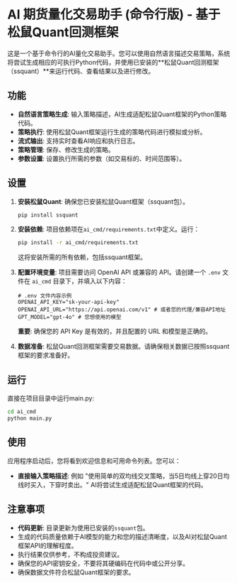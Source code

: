 # AI 期货量化交易助手 (命令行版) - 基于松鼠Quant回测框架

这是一个基于命令行的AI量化交易助手。您可以使用自然语言描述交易策略，系统将尝试生成相应的可执行Python代码，并使用已安装的**松鼠Quant回测框架（ssquant）**来运行代码、查看结果以及进行修改。

## 功能

*   **自然语言策略生成**: 输入策略描述，AI生成适配松鼠Quant框架的Python策略代码。
*   **策略执行**: 使用松鼠Quant框架运行生成的策略代码进行模拟或分析。
*   **流式输出**: 支持实时查看AI响应和执行日志。
*   **策略管理**: 保存、修改生成的策略。
*   **参数设置**: 设置执行所需的参数（如交易标的、时间范围等）。

## 设置

1.  **安装松鼠Quant**: 确保您已安装松鼠Quant框架（ssquant包）。
    ```bash
    pip install ssquant
    ```

2.  **安装依赖**: 项目依赖项在`ai_cmd/requirements.txt`中定义。运行：
    ```bash
    pip install -r ai_cmd/requirements.txt 
    ```
    这将安装所需的所有依赖，包括ssquant框架。

3.  **配置环境变量**: 项目需要访问 OpenAI API 或兼容的 API。请创建一个 `.env` 文件在 `ai_cmd` 目录下，并填入以下内容：
    ```dotenv
    # .env 文件内容示例
    OPENAI_API_KEY="sk-your-api-key"
    OPENAI_API_URL="https://api.openai.com/v1" # 或者您的代理/兼容API地址
    GPT_MODEL="gpt-4o" # 您想使用的模型
    ```
    **重要**: 确保您的 API Key 是有效的，并且配置的 URL 和模型是正确的。

4.  **数据准备**: 松鼠Quant回测框架需要交易数据。请确保相关数据已按照ssquant框架的要求准备好。

## 运行

直接在项目目录中运行main.py:

```bash
cd ai_cmd
python main.py
```

## 使用

应用程序启动后，您将看到欢迎信息和可用命令列表。您可以：

*   **直接输入策略描述**: 例如 "使用简单的双均线交叉策略，当5日均线上穿20日均线时买入，下穿时卖出。" AI将尝试生成适配松鼠Quant框架的代码。

## 注意事项

*   **代码更新**: 目录更新为使用已安装的`ssquant`包。
*   生成的代码质量依赖于AI模型的能力和您的描述清晰度，以及AI对松鼠Quant框架API的理解程度。
*   执行结果仅供参考，不构成投资建议。
*   确保您的API密钥安全，不要将其硬编码在代码中或公开分享。
*   确保数据文件符合松鼠Quant框架的要求。 